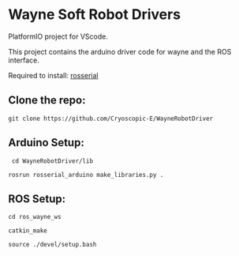 # Wayne Soft Robot Drivers

PlatformIO project for VScode.

This project contains the arduino driver code for wayne and the ROS interface.

Required to install: [rosserial](http://wiki.ros.org/rosserial)

## Clone the repo:

` git clone https://github.com/Cryoscopic-E/WayneRobotDriver `


## Arduino Setup:

` cd WayneRobotDriver/lib`

`rosrun rosserial_arduino make_libraries.py .`

## ROS Setup:

`cd ros_wayne_ws `

`catkin_make`

`source ./devel/setup.bash`